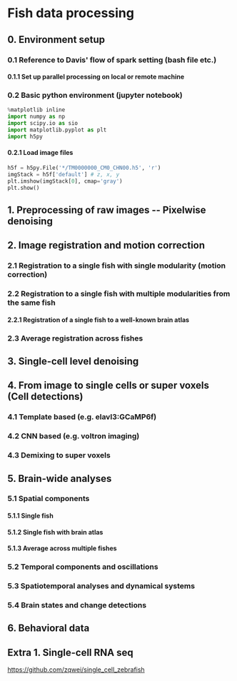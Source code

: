 # Fish data processing

## 0. Environment setup

### 0.1 Reference to Davis' flow of spark setting (bash file etc.)

#### 0.1.1 Set up parallel processing on local or remote machine

### 0.2 Basic python environment (jupyter notebook)
```python
%matplotlib inline
import numpy as np
import scipy.io as sio
import matplotlib.pyplot as plt
import h5py
```
#### 0.2.1 Load image files
```python
h5f = h5py.File('*/TM0000000_CM0_CHN00.h5', 'r')
imgStack = h5f['default'] # z, x, y
plt.imshow(imgStack[0], cmap='gray')
plt.show()
```

## 1. Preprocessing of raw images -- Pixelwise denoising

## 2. Image registration and motion correction

### 2.1 Registration to a single fish with single modularity (motion correction)

### 2.2 Registration to a single fish with multiple modularities from the same fish

#### 2.2.1 Registration of a single fish to a well-known brain atlas

### 2.3 Average registration across fishes

## 3. Single-cell level denoising

## 4. From image to single cells or super voxels (Cell detections)
### 4.1 Template based (e.g. elavl3:GCaMP6f)
### 4.2 CNN based (e.g. voltron imaging)
### 4.3 Demixing to super voxels

## 5. Brain-wide analyses

### 5.1 Spatial components
#### 5.1.1 Single fish
#### 5.1.2 Single fish with brain atlas
#### 5.1.3 Average across multiple fishes

### 5.2 Temporal components and oscillations

### 5.3 Spatiotemporal analyses and dynamical systems

### 5.4 Brain states and change detections

## 6. Behavioral data

## Extra 1. Single-cell RNA seq
https://github.com/zqwei/single_cell_zebrafish
